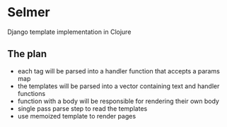 Selmer
======

Django template implementation in Clojure

## The plan

* each tag will be parsed into a handler function that accepts a params map
* the templates will be parsed into a vector containing text and handler functions
* function with a body will be responsible for rendering their own body
* single pass parse step to read the templates
* use memoized template to render pages
